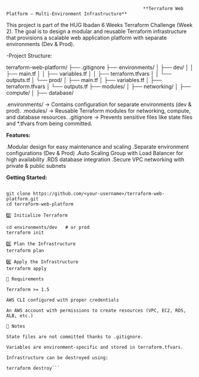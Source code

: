   
                                                       **Terraform Web Platform – Multi-Environment Infrastructure**

This project is part of the HUG Ibadan 6 Weeks Terraform Challenge (Week 2).
The goal is to design a modular and reusable Terraform infrastructure that provisions a scalable web application platform with separate environments (Dev & Prod).

 -Project Structure:
 
terraform-web-platform/
├── .gitignore
├── environments/
│   ├── dev/
│   │   ├── main.tf
│   │   ├── variables.tf
│   │   ├── terraform.tfvars
│   │   └── outputs.tf
│   └── prod/
│       ├── main.tf
│       ├── variables.tf
│       ├── terraform.tfvars
│       └── outputs.tf
├── modules/
│   ├── networking/
│   ├── compute/
│   ├── database/


.environments/ → Contains configuration for separate environments (dev & prod).
.modules/ → Reusable Terraform modules for networking, compute, and database resources.
.gitignore → Prevents sensitive files like state files and *.tfvars from being committed.


**Features:**

.Modular design for easy maintenance and scaling
.Separate environment configurations (Dev & Prod)
.Auto Scaling Group with Load Balancer for high availability
.RDS database integration
.Secure VPC networking with private & public subnets

  **Getting Started:**
  
```1️⃣ Clone the Repository

git clone https://github.com/<your-username>/terraform-web-platform.git
cd terraform-web-platform

2️⃣ Initialize Terraform

cd environments/dev   # or prod
terraform init

3️⃣ Plan the Infrastructure
terraform plan

4️⃣ Apply the Infrastructure
terraform apply

🔑 Requirements

Terraform >= 1.5

AWS CLI configured with proper credentials

An AWS account with permissions to create resources (VPC, EC2, RDS, ALB, etc.)

📌 Notes

State files are not committed thanks to .gitignore.

Variables are environment-specific and stored in terraform.tfvars.

Infrastructure can be destroyed using:

terraform destroy```
